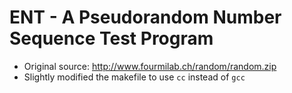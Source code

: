 # ENT - A Pseudorandom Number Sequence Test Program

* Original source: http://www.fourmilab.ch/random/random.zip
* Slightly modified the makefile to use `cc` instead of `gcc`

